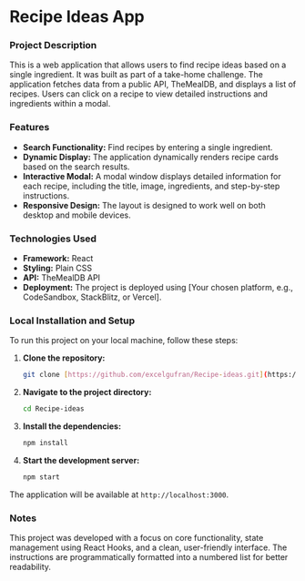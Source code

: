 # Recipe Ideas App

### Project Description

This is a web application that allows users to find recipe ideas based on a single ingredient. It was built as part of a take-home challenge. The application fetches data from a public API, TheMealDB, and displays a list of recipes. Users can click on a recipe to view detailed instructions and ingredients within a modal.

### Features

-   **Search Functionality:** Find recipes by entering a single ingredient.
-   **Dynamic Display:** The application dynamically renders recipe cards based on the search results.
-   **Interactive Modal:** A modal window displays detailed information for each recipe, including the title, image, ingredients, and step-by-step instructions.
-   **Responsive Design:** The layout is designed to work well on both desktop and mobile devices.

### Technologies Used

-   **Framework:** React
-   **Styling:** Plain CSS
-   **API:** TheMealDB API
-   **Deployment:** The project is deployed using [Your chosen platform, e.g., CodeSandbox, StackBlitz, or Vercel].

### Local Installation and Setup

To run this project on your local machine, follow these steps:

1.  **Clone the repository:**
    ```bash
    git clone [https://github.com/excelgufran/Recipe-ideas.git](https://github.com/excelgufran/Recipe-ideas.git)
    ```
2.  **Navigate to the project directory:**
    ```bash
    cd Recipe-ideas
    ```
3.  **Install the dependencies:**
    ```bash
    npm install
    ```
4.  **Start the development server:**
    ```bash
    npm start
    ```

The application will be available at `http://localhost:3000`.

### Notes

This project was developed with a focus on core functionality, state management using React Hooks, and a clean, user-friendly interface. The instructions are programmatically formatted into a numbered list for better readability.
